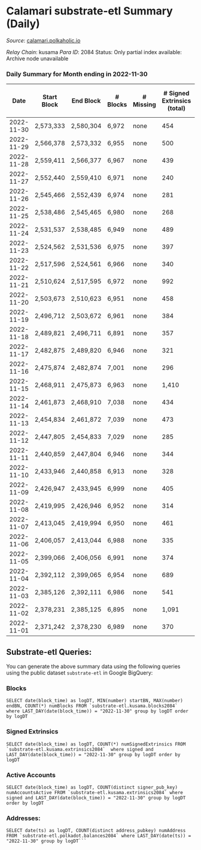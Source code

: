 # Calamari substrate-etl Summary (Daily)

_Source_: [calamari.polkaholic.io](https://calamari.polkaholic.io)

*Relay Chain*: kusama
*Para ID*: 2084
Status: Only partial index available: Archive node unavailable


### Daily Summary for Month ending in 2022-11-30


| Date | Start Block | End Block | # Blocks | # Missing | # Signed Extrinsics (total) | # Active Accounts | # Addresses with Balances | # Events | # Transfers | # XCM Transfers In | # XCM Transfers Out |
| ---- | ----------- | --------- | -------- | --------- | --------------------------- | ----------------- | ------------------------- | -------- | ----------- | ------------------ | ------------------- |
| 2022-11-30 | 2,573,333 | 2,580,304 | 6,972 | none  | 454 | 199 | 33,847 | 49,791 | 279 ($746,401) | 1 ($8.58) |   |
| 2022-11-29 | 2,566,378 | 2,573,332 | 6,955 | none  | 500 | 194 | 33,634 | 49,925 | 316 ($358,977) | 1 ($0.26) | 2 ($82.42) |
| 2022-11-28 | 2,559,411 | 2,566,377 | 6,967 | none  | 439 | 217 |  | 48,859 | 121 ($192,340) | 2 ($34.30) | 1 ($255.00) |
| 2022-11-27 | 2,552,440 | 2,559,410 | 6,971 | none  | 240 | 146 |  | 47,327 | 67 ($11,211.52) |   |   |
| 2022-11-26 | 2,545,466 | 2,552,439 | 6,974 | none  | 281 | 152 | 33,396 | 47,694 | 106 ($15,221.15) | 1 ($3.69) |   |
| 2022-11-25 | 2,538,486 | 2,545,465 | 6,980 | none  | 268 | 170 | 33,326 | 47,439 | 106 ($28,322.82) | 6 ($260.21) |   |
| 2022-11-24 | 2,531,537 | 2,538,485 | 6,949 | none  | 489 | 184 | 33,300 | 49,131 | 285 ($44,042.09) | 3 ($1,530.42) | 4 ($139.44) |
| 2022-11-23 | 2,524,562 | 2,531,536 | 6,975 | none  | 397 | 184 | 33,108 | 42,039 | 205 ($48,484.81) |   | 2 ($78.28) |
| 2022-11-22 | 2,517,596 | 2,524,561 | 6,966 | none  | 340 | 185 | 33,037 | 47,621 | 150 ($14,494.73) | 12 ($1,895.67) | 3 ($461.66) |
| 2022-11-21 | 2,510,624 | 2,517,595 | 6,972 | none  | 992 | 165 |  | 53,417 | 825 ($18,998.97) | 7 ($363.74) |   |
| 2022-11-20 | 2,503,673 | 2,510,623 | 6,951 | none  | 458 | 179 |  | 48,451 | 241 ($12,335.20) | 4 ($721.94) | 2 ($68.38) |
| 2022-11-19 | 2,496,712 | 2,503,672 | 6,961 | none  | 384 | 139 |  | 48,018 | 210 ($14,757.09) | 3 ($404.75) |   |
| 2022-11-18 | 2,489,821 | 2,496,711 | 6,891 | none  | 357 | 156 |  | 47,520 | 210 ($21,118.48) | 7 ($252.67) |   |
| 2022-11-17 | 2,482,875 | 2,489,820 | 6,946 | none  | 321 | 190 |  | 47,134 | 121 ($31,714.38) | 6 ($354.73) | 2 ($840.13) |
| 2022-11-16 | 2,475,874 | 2,482,874 | 7,001 | none  | 296 | 176 |  | 41,028 | 110 ($110,283) | 2 ($597.32) | 1 ($1.62) |
| 2022-11-15 | 2,468,911 | 2,475,873 | 6,963 | none  | 1,410 | 207 |  | 56,441 | 1,149 ($60,351.76) | 10 ($470.14) | 3 ($244.69) |
| 2022-11-14 | 2,461,873 | 2,468,910 | 7,038 | none  | 434 | 207 |  | 47,666 | 157 ($28,012.12) | 2 ($4.32) | 1 ($0.15) |
| 2022-11-13 | 2,454,834 | 2,461,872 | 7,039 | none  | 473 | 231 |  | 47,623 | 197 ($1,462,083) |   | 3 ($425.25) |
| 2022-11-12 | 2,447,805 | 2,454,833 | 7,029 | none  | 285 | 147 | 30,544 | 45,976 | 99 ($40,521.26) | 1 ($100.44) | 3 ($81.39) |
| 2022-11-11 | 2,440,859 | 2,447,804 | 6,946 | none  | 344 | 196 |  | 45,968 | 123 ($44,804.21) | 3 ($62.38) | 3 ($33.15) |
| 2022-11-10 | 2,433,946 | 2,440,858 | 6,913 | none  | 328 | 185 |  | 45,680 | 148 ($9,076.07) | 2 ($180.81) |   |
| 2022-11-09 | 2,426,947 | 2,433,945 | 6,999 | none  | 405 | 216 |  | 46,479 | 187 ($21,706.63) | 1 ($40.61) | 2 ($78.44) |
| 2022-11-08 | 2,419,995 | 2,426,946 | 6,952 | none  | 314 | 194 |  | 39,918 | 107 ($15,449.66) | 9 ($1,857.80) |   |
| 2022-11-07 | 2,413,045 | 2,419,994 | 6,950 | none  | 461 | 252 |  | 46,197 | 196 ($9,855.75) | 5 ($646.57) |   |
| 2022-11-06 | 2,406,057 | 2,413,044 | 6,988 | none  | 335 | 187 | 30,270 | 45,235 | 113 ($12,888.54) |   |   |
| 2022-11-05 | 2,399,066 | 2,406,056 | 6,991 | none  | 374 | 206 |  | 45,468 | 175 ($13,011.79) |   |   |
| 2022-11-04 | 2,392,112 | 2,399,065 | 6,954 | none  | 689 | 285 |  | 47,942 | 476 ($10,758.23) | 1 ($66.87) | 3 ($1,696.63) |
| 2022-11-03 | 2,385,126 | 2,392,111 | 6,986 | none  | 541 | 223 |  | 46,357 | 314 ($32,382.69) | 3 ($20.36) | 1 ($16.19) |
| 2022-11-02 | 2,378,231 | 2,385,125 | 6,895 | none  | 1,091 | 230 | 29,498 | 50,503 | 842 ($311,726) | 2 ($432.33) |   |
| 2022-11-01 | 2,371,242 | 2,378,230 | 6,989 | none  | 370 | 193 |  | 44,335 | 136 ($12,170.94) | 1 ($183.66) | 2 ($1,339.18) |

## Substrate-etl Queries:
You can generate the above summary data using the following queries using the public dataset `substrate-etl` in Google BigQuery:


### Blocks
```
SELECT date(block_time) as logDT, MIN(number) startBN, MAX(number) endBN, COUNT(*) numBlocks FROM `substrate-etl.kusama.blocks2084`  where LAST_DAY(date(block_time)) = "2022-11-30" group by logDT order by logDT
```


### Signed Extrinsics
```
SELECT date(block_time) as logDT, COUNT(*) numSignedExtrinsics FROM `substrate-etl.kusama.extrinsics2084`  where signed and LAST_DAY(date(block_time)) = "2022-11-30" group by logDT order by logDT
```


### Active Accounts
```
SELECT date(block_time) as logDT, COUNT(distinct signer_pub_key) numAccountsActive FROM `substrate-etl.kusama.extrinsics2084` where signed and LAST_DAY(date(block_time)) = "2022-11-30" group by logDT order by logDT
```


### Addresses:
```
SELECT date(ts) as logDT, COUNT(distinct address_pubkey) numAddress FROM `substrate-etl.polkadot.balances2084` where LAST_DAY(date(ts)) = "2022-11-30" group by logDT```

